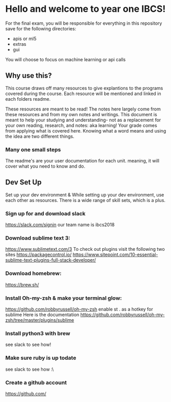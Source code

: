 # Hello and welcome to year one IBCS!

For the final exam, you will be responsible for everything in this repository save for the following directories:
- apis or ml5
- extras
- gui

You will choose to focus on machine learning or api calls

## Why use this?
This course draws off many resources to give explantions to the programs covered during the course. Each resource will be mentioned and linked in each folders readme. 

These resources are meant to be read! The notes here largely come from these resources and from my own notes and writings. This document is meant to help your studying and understanding- not as a replacement for your own reading, research, and notes: aka learning! Your grade comes from applying what is covered here. Knowing what a word means and using the idea are two different things.

### Many one small steps

The readme's are your user documentation for each unit. meaning, it will cover what you need to know and do.

## Dev Set Up
Set up your dev environment
&
While setting up your dev environment, use each other as resources. There is a
wide range of skill sets, which is a plus.

### Sign up for and download slack
https://slack.com/signin
our team name is ibcs2018

### Download sublime text 3:
https://www.sublimetext.com/3
To check out plugins visit the following two sites
https://packagecontrol.io/
https://www.sitepoint.com/10-essential-sublime-text-plugins-full-stack-developer/
 

### Download homebrew:
https://brew.sh/

### Install Oh-my-zsh & make your terminal glow:
https://github.com/robbyrussell/oh-my-zsh
enable st . as a hotkey for sublime
Here is the documentation 
https://github.com/robbyrussell/oh-my-zsh/tree/master/plugins/sublime

### Install python3 with brew
see slack to see how!

### Make sure ruby is up todate
see slack to see how :\

### Create a github account
https://github.com/
